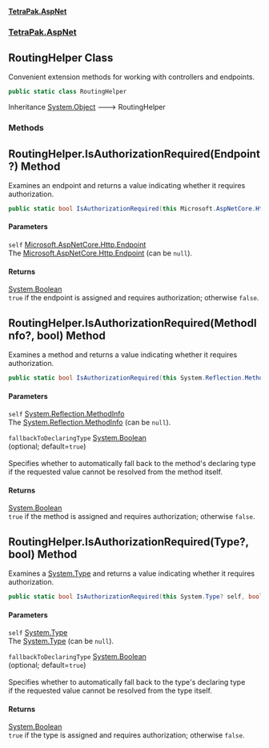 #### [TetraPak.AspNet](index.md 'index')
### [TetraPak.AspNet](TetraPak_AspNet.md 'TetraPak.AspNet')
## RoutingHelper Class
Convenient extension methods for working with controllers and endpoints.   
```csharp
public static class RoutingHelper
```

Inheritance [System.Object](https://docs.microsoft.com/en-us/dotnet/api/System.Object 'System.Object') &#129106; RoutingHelper  
### Methods
<a name='TetraPak_AspNet_RoutingHelper_IsAuthorizationRequired(Microsoft_AspNetCore_Http_Endpoint_)'></a>
## RoutingHelper.IsAuthorizationRequired(Endpoint?) Method
Examines an endpoint and returns a value indicating whether it requires authorization.  
```csharp
public static bool IsAuthorizationRequired(this Microsoft.AspNetCore.Http.Endpoint? self);
```
#### Parameters
<a name='TetraPak_AspNet_RoutingHelper_IsAuthorizationRequired(Microsoft_AspNetCore_Http_Endpoint_)_self'></a>
`self` [Microsoft.AspNetCore.Http.Endpoint](https://docs.microsoft.com/en-us/dotnet/api/Microsoft.AspNetCore.Http.Endpoint 'Microsoft.AspNetCore.Http.Endpoint')  
The [Microsoft.AspNetCore.Http.Endpoint](https://docs.microsoft.com/en-us/dotnet/api/Microsoft.AspNetCore.Http.Endpoint 'Microsoft.AspNetCore.Http.Endpoint') (can be `null`).    
  
#### Returns
[System.Boolean](https://docs.microsoft.com/en-us/dotnet/api/System.Boolean 'System.Boolean')  
`true` if the endpoint is assigned and requires authorization; otherwise `false`.  
            
  
<a name='TetraPak_AspNet_RoutingHelper_IsAuthorizationRequired(System_Reflection_MethodInfo__bool)'></a>
## RoutingHelper.IsAuthorizationRequired(MethodInfo?, bool) Method
Examines a method and returns a value indicating whether it requires authorization.  
```csharp
public static bool IsAuthorizationRequired(this System.Reflection.MethodInfo? self, bool fallbackToDeclaringType=true);
```
#### Parameters
<a name='TetraPak_AspNet_RoutingHelper_IsAuthorizationRequired(System_Reflection_MethodInfo__bool)_self'></a>
`self` [System.Reflection.MethodInfo](https://docs.microsoft.com/en-us/dotnet/api/System.Reflection.MethodInfo 'System.Reflection.MethodInfo')  
The [System.Reflection.MethodInfo](https://docs.microsoft.com/en-us/dotnet/api/System.Reflection.MethodInfo 'System.Reflection.MethodInfo') (can be `null`).    
  
<a name='TetraPak_AspNet_RoutingHelper_IsAuthorizationRequired(System_Reflection_MethodInfo__bool)_fallbackToDeclaringType'></a>
`fallbackToDeclaringType` [System.Boolean](https://docs.microsoft.com/en-us/dotnet/api/System.Boolean 'System.Boolean')  
(optional; default=`true`)<br/>  
Specifies whether to automatically fall back to the method's declaring type  
if the requested value cannot be resolved from the method itself.   
  
#### Returns
[System.Boolean](https://docs.microsoft.com/en-us/dotnet/api/System.Boolean 'System.Boolean')  
`true` if the method is assigned and requires authorization; otherwise `false`.  
            
  
<a name='TetraPak_AspNet_RoutingHelper_IsAuthorizationRequired(System_Type__bool)'></a>
## RoutingHelper.IsAuthorizationRequired(Type?, bool) Method
Examines a [System.Type](https://docs.microsoft.com/en-us/dotnet/api/System.Type 'System.Type') and returns a value indicating whether it requires authorization.  
```csharp
public static bool IsAuthorizationRequired(this System.Type? self, bool fallbackToDeclaringType=true);
```
#### Parameters
<a name='TetraPak_AspNet_RoutingHelper_IsAuthorizationRequired(System_Type__bool)_self'></a>
`self` [System.Type](https://docs.microsoft.com/en-us/dotnet/api/System.Type 'System.Type')  
The [System.Type](https://docs.microsoft.com/en-us/dotnet/api/System.Type 'System.Type') (can be `null`).    
  
<a name='TetraPak_AspNet_RoutingHelper_IsAuthorizationRequired(System_Type__bool)_fallbackToDeclaringType'></a>
`fallbackToDeclaringType` [System.Boolean](https://docs.microsoft.com/en-us/dotnet/api/System.Boolean 'System.Boolean')  
(optional; default=`true`)<br/>  
Specifies whether to automatically fall back to the type's declaring type  
if the requested value cannot be resolved from the type itself.   
  
#### Returns
[System.Boolean](https://docs.microsoft.com/en-us/dotnet/api/System.Boolean 'System.Boolean')  
`true` if the type is assigned and requires authorization; otherwise `false`.  
            
  
